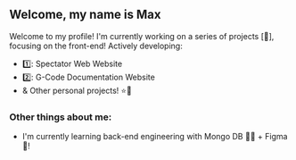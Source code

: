 ## Welcome, my name is Max
Welcome to my profile! I'm currently working on a series of projects [👀], focusing on the front-end!
Actively developing:
- 1️⃣: Spectator Web Website
- 2️⃣: G-Code Documentation Website
- & Other personal projects! ⭐💫

### Other things about me:
- I'm currently learning back-end engineering with Mongo DB 💫🌿 + Figma 🎨!
